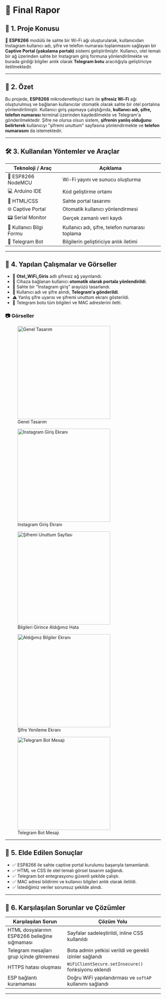 
# 📄 Final Rapor

## 🧠 1. Proje Konusu

📶 **ESP8266** modülü ile sahte bir Wi-Fi ağı oluşturularak, kullanıcıdan Instagram kullanıcı adı, şifre ve telefon numarası toplanmasını sağlayan bir **Captive Portal (yakalama portalı)** sistemi geliştirilmiştir. Kullanıcı, otel temalı bir ağ üzerinden sahte bir Instagram giriş formuna yönlendirilmekte ve burada girdiği bilgiler anlık olarak **Telegram botu** aracılığıyla geliştiriciye iletilmektedir.

---

## 📝 2. Özet

Bu projede, **ESP8266** mikrodenetleyici kartı ile **şifresiz Wi-Fi** ağı oluşturulmuş ve bağlanan kullanıcılar otomatik olarak sahte bir otel portalına yönlendirilmiştir. Kullanıcı giriş yapmaya çalıştığında, **kullanıcı adı, şifre, telefon numarası** terminal üzerinden kaydedilmekte ve Telegram'a gönderilmektedir. Şifre ne olursa olsun sistem, **şifrenin yanlış olduğunu belirterek** kullanıcıyı "şifremi unuttum" sayfasına yönlendirmekte ve **telefon numarasını** da istemektedir.

---

## 🛠️ 3. Kullanılan Yöntemler ve Araçlar

| Teknoloji / Araç         | Açıklama                                       |
| ------------------------ | ---------------------------------------------- |
| 📡 ESP8266 NodeMCU       | Wi-Fi yayını ve sunucu oluşturma               |
| 💻 Arduino IDE           | Kod geliştirme ortamı                          |
| 🎨 HTML/CSS              | Sahte portal tasarımı                          |
| 🌐 Captive Portal        | Otomatik kullanıcı yönlendirmesi               |
| 📟 Serial Monitor        | Gerçek zamanlı veri kaydı                      |
| 🔐 Kullanıcı Bilgi Formu | Kullanıcı adı, şifre, telefon numarası toplama |
| 🤖 Telegram Bot          | Bilgilerin geliştiriciye anlık iletimi         |

---

## 🧪 4. Yapılan Çalışmalar ve Görseller

* 📡 **Otel\_WiFi\_Giris** adlı şifresiz ağ yayınlandı.
* 📲 Cihaza bağlanan kullanıcı **otomatik olarak portala yönlendirildi**.
* 📄 Sahte bir "Instagram giriş" arayüzü tasarlandı.
* 🔐 Kullanıcı adı ve şifre alındı, **Telegram'a gönderildi**.
* ⚠️ Yanlış şifre uyarısı ve şifremi unuttum ekranı gösterildi.
* 📩 Telegram botu tüm bilgileri ve MAC adreslerini iletti.

### 📷 Görseller

<figure>
  <img src="Figure/karsilama.PNG" alt="Genel Tasarım" width="300">
  <figcaption>Genel Tasarım</figcaption>
</figure>

<figure>
  <img src="Figure/giris.PNG" alt="Instagram Giriş Ekranı" width="300">
  <figcaption>Instagram Giriş Ekranı</figcaption>
</figure>

<figure>
  <img src="Figure/hata.PNG" alt="Şifremi Unuttum Sayfası" width="300">
  <figcaption>Bilgileri Girince Aldığımız Hata</figcaption>
</figure>

<figure>
  <img src="Figure/sifre_yenileme.PNG" alt="Aldığımız Bilgiler Ekranı" width="300">
  <figcaption>Şifre Yenileme Ekranı</figcaption>
</figure>

<figure>
  <img src="Figure/bot.jpg" alt="Telegram Bot Mesajı" width="300">
  <figcaption>Telegram Bot Mesajı</figcaption>
</figure>


---

## 🎯 5. Elde Edilen Sonuçlar

* ✅ ESP8266 ile sahte captive portal kurulumu başarıyla tamamlandı.
* ✅ HTML ve CSS ile otel temalı görsel tasarım sağlandı.
* ✅ Telegram bot entegrasyonu güvenli şekilde çalıştı.
* ✅ MAC adresi bildirimi ve kullanıcı bilgileri anlık olarak iletildi.
* ✅ İstediğimiz veriler sorunsuz şekilde alındı.

---

## 🧩 6. Karşılaşılan Sorunlar ve Çözümler

| Karşılaşılan Sorun                                  | Çözüm Yolu                                                |
| --------------------------------------------------- | --------------------------------------------------------- |
| HTML dosyalarının ESP8266 belleğine sığmaması       |Sayfalar sadeleştirildi, inline CSS kullanıldı             |
| Telegram mesajları grup içinde gitmemesi            | Bota admin yetkisi verildi ve gerekli izinler sağlandı    |
| HTTPS hatası oluşması                               | `WiFiClientSecure.setInsecure()` fonksiyonu eklendi       |
| ESP bağlantı kuramaması                             | Doğru WiFi yapılandırması ve `softAP` kullanımı sağlandı  |

---
